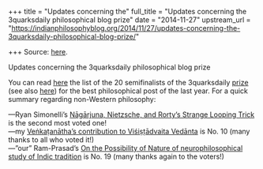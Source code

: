 +++
title = "Updates concerning the"
full_title = "Updates concerning the 3quarksdaily philosophical blog prize"
date = "2014-11-27"
upstream_url = "https://indianphilosophyblog.org/2014/11/27/updates-concerning-the-3quarksdaily-philosophical-blog-prize/"

+++
Source: [here](https://indianphilosophyblog.org/2014/11/27/updates-concerning-the-3quarksdaily-philosophical-blog-prize/).

Updates concerning the 3quarksdaily philosophical blog prize

You can read
[here](http://www.3quarksdaily.com/3quarksdaily/2014/11/3qd-philosophy-prize-semifinalists-2014.html)
the list of the 20 semifinalists of the 3quarksdaily
[prize](http://elisafreschi.com/2014/11/20/you-can-now-vote-the-best-philosophical-blogpost/ "You can now vote the best philosophical blogpost UPDATED")
(see also
[here](http://elisafreschi.com/links/you-can-vote-your-favourite-philosophical-blogpost/ "You can vote your favourite philosophical blogpost"))
for the best philosophical post of the last year. For a quick summary
regarding non-Western philosophy:  

—Ryan Simonelli’s [Nāgārjuna, Nietzsche, and Rorty’s Strange Looping
Trick](https://absoluteirony.wordpress.com/2014/09/17/nagarjuna-nietzsche-rorty-and-their-strange-looping-trick/)
is the second most voted one!  
—my [Veṅkaṭanātha’s contribution to Viśiṣṭādvaita
Vedānta](http://elisafreschi.com/2014/03/17/ve%e1%b9%85ka%e1%b9%adanathas-contribution-to-visi%e1%b9%a3%e1%b9%adadvaita-vedanta/ "Veṅkaṭanātha’s contribution to Viśiṣṭādvaita Vedānta")
is No. 10 (many thanks to all who voted it!)  
—”our” Ram-Prasad’s [On the Possibility of Nature of neurophilosophical
study of Indic
tradition](http://indianphilosophyblog.org/2014/08/25/on-the-possibility-and-nature-of-neurophilosophical-study-of-indic-traditions-a-guest-post-by-chakravarthi-ram-prasad/)
is No. 19 (many thanks again to the voters!)
